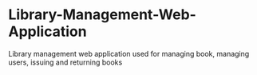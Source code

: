 # Library-Management-Web-Application
Library management web application used for managing book, managing users, issuing and returning books
